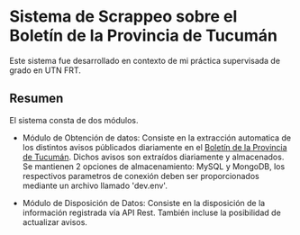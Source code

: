 # Sistema de Scrappeo sobre el Boletín de la Provincia de Tucumán

Este sistema fue desarrollado en contexto de mi práctica supervisada de grado en UTN FRT. 

## Resumen

El sistema consta de dos módulos. 
* Módulo de Obtención de datos: Consiste en la extracción automatica de los distintos avisos públicados diariamente en el [Boletín de la Provincia de Tucumán](https://boletin.tucuman.gov.ar). Dichos avisos son extraídos diariamente y almacenados. Se mantienen 2 opciones de almacenamiento: MySQL y MongoDB, los respectivos parametros de conexión deben ser proporcionados mediante un archivo llamado 'dev.env'.

* Módulo de Disposición de Datos: Consiste en la disposición de la información registrada vía API Rest. También incluse la posibilidad de actualizar avisos.



